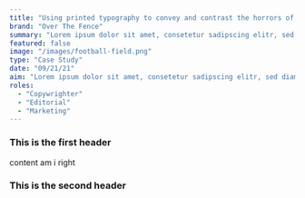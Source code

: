```yaml
---
title: "Using printed typography to convey and contrast the horrors of the Vietnam War  Woodstock"
brand: "Over The Fence"
summary: "Lorem ipsum dolor sit amet, consetetur sadipscing elitr, sed diam nonumy eirmod tempor invidunt ut labore et dolore magna aliquyam erat, sed diam voluptua. At vero eos et accusam et justo duo dolores et ea rebum. Stet clita kasd gubergren."
featured: false
image: "/images/football-field.png"
type: "Case Study"
date: "09/21/21"
aim: "Lorem ipsum dolor sit amet, consetetur sadipscing elitr, sed diam nonumy eirmod tempor invidunt ut labore et dolore magna aliquyam erat, sed diam voluptua. At vero eos et accusam et justo duo dolores et ea rebum. Stet clita kasd gubergren."
roles:
  - "Copywrighter"
  - "Editorial"
  - "Marketing"
---
```


### This is the first header

content am i right

### This is the second header
